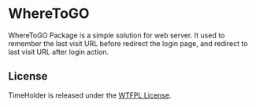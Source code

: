 # WhereToGO

WhereToGO Package is a simple solution for web server. It used to remember the last visit URL before redirect the login page, and redirect to last visit URL after login action.

## License

TimeHolder is released under the [WTFPL License](http://www.wtfpl.net/txt/copying).
